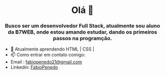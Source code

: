 <h1 align="center">Olá 👋</h1>
<h3 align="center">Busco ser um desenvolvedor Full Stack, atualmente sou aluno da B7WEB, onde estou amando estudar, dando os primeiros passos na programção.
</h3>

 - 🌱 Atualmente aprendendo HTML | CSS | 
 - 📫 Como entrar em contato comigo: 
 - Email : fabiopenedo21@gmail.com
 - Linkedin: [FabioPenedo](https://www.linkedin.com/in/FabioPenedo/)

<!--
**FabioPenedo/FabioPenedo** is a ✨ _special_ ✨ repository because its `README.md` (this file) appears on your GitHub profile.

Here are some ideas to get you started:

- 🔭 I’m currently working on ...
- 🌱 I’m currently learning ...
- 👯 I’m looking to collaborate on ...
- 🤔 I’m looking for help with ...
- 💬 Ask me about ...
- 📫 How to reach me: ...
- 😄 Pronouns: ...
- ⚡ Fun fact: ...
-->
